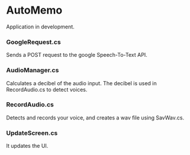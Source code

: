 # AutoMemo
Application in development.
### GoogleRequest.cs
Sends a POST request to the google Speech-To-Text API.
### AudioManager.cs
Calculates a decibel of the audio input.
The decibel is used in RecordAudio.cs to detect voices.
### RecordAudio.cs
Detects and records your voice, and creates a wav file using SavWav.cs.
### UpdateScreen.cs
It updates the UI.
